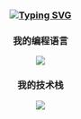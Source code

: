 <h3 align="center">
  <a href="https://git.io/typing-svg"><img src="https://readme-typing-svg.demolab.com?font=Fira+Code&pause=1000&color=787A74&center=true&vCenter=true&width=435&lines=There+is+a+crack+in+everything;that's+how+the+light+gets+in" alt="Typing SVG" /></a>
</h3>

<h3 align="center">
  我的编程语言
</h3>

<p align="center">
  <img src="https://skillicons.dev/icons?&theme=dark&i=html,css,sass,js,ts,jquery,md"/>
</p>

<h3 align="center">
  我的技术栈
</h3>

<p align="center">
  <img src="https://skillicons.dev/icons?&theme=dark&i=vue,git,nodejs,mysql,vite"/>
</p>
